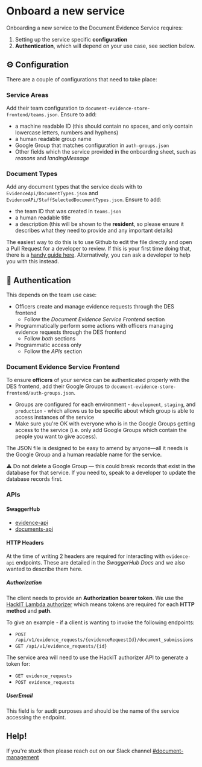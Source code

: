 # Onboard a new service

Onboarding a new service to the Document Evidence Service requires:
1. Setting up the service specific **configuration**
2. **Authentication**, which will depend on your use case, see section below.

## ⚙️ Configuration

There are a couple of configurations that need to take place:

### Service Areas

Add their team configuration to `document-evidence-store-frontend/teams.json`. Ensure to add:
- a machine readable ID (this should contain no spaces, and only contain lowercase letters, numbers and hyphens)
- a human readable group name
- Google Group that matches configuration in `auth-groups.json`
- Other fields which the service provided in the onboarding sheet, such as _reasons_ and _landingMessage_

### Document Types

Add any document types that the service deals with to `EvidenceApi/DocumentTypes.json` and `EvidenceAPi/StaffSelectedDocumentTypes.json`. Ensure to add:
- the team ID that was created in `teams.json`
- a human readable title
- a description (this will be shown to the **resident**, so please ensure it describes what they need to provide and any important details)

The easiest way to do this is to use Github to edit the file directly and open a Pull Request for a developer to review. If this is your first time doing that, there is a [handy guide here](https://docs.github.com/en/github/managing-files-in-a-repository/editing-files-in-your-repository). Alternatively, you can ask a developer to help you with this instead.

## 🔐 Authentication

This depends on the team use case:
- Officers create and manage evidence requests through the DES frontend
  - Follow the _Document Evidence Service Frontend_ section
- Programmatically perform some actions with officers managing evidence requests through the DES frontend
  - Follow _both_ sections
- Programmatic access only
  - Follow the _APIs_ section

### Document Evidence Service Frontend

To ensure **officers** of your service can be authenticated properly with the DES frontend, add their Google Groups to `document-evidence-store-frontend/auth-groups.json`.
- Groups are configured for each environment - `development`, `staging`, and `production` - which allows us to be specific about which group is able to access instances of the service
- Make sure you're OK with everyone who is in the Google Groups getting access to the service (i.e. only add Google Groups which contain the people you want to give access).

The JSON file is designed to be easy to amend by anyone—all it needs is the Google Group and a human readable name for the service.

⚠️ Do not delete a Google Group — this could break records that exist in the database for that service. If you need to, speak to a developer to update the database records first.

### APIs

#### SwaggerHub

- [evidence-api](https://app.swaggerhub.com/apis-docs/Hackney/evidence-api/1.0.0)
- [documents-api](https://app.swaggerhub.com/apis-docs/Hackney/documents-api/1.0.0)

#### HTTP Headers

At the time of writing 2 headers are required for interacting with `evidence-api` endpoints. These are detailed in the _SwaggerHub Docs_ and we also wanted to describe them here.

##### Authorization

The client needs to provide an **Authorization bearer token**. We use the [HackIT Lambda authorizer](https://docs.google.com/document/d/1mpTY-sfYwR2brIF_8KjxiYzW6zgkjbv4Pi-9Y5LRlBA/edit) which means tokens are required for each **HTTP method** and **path**.

To give an example - if a client is wanting to invoke the following endpoints:
- `POST /api/v1/evidence_requests/{evidenceRequestId}/document_submissions`
- `GET /api/v1/evidence_requests/{id}`

The service area will need to use the HackIT authorizer API to generate a token for:
- `GET evidence_requests`
- `POST evidence_requests`

##### UserEmail

This field is for audit purposes and should be the name of the service accessing the endpoint.

## Help!

If you're stuck then please reach out on our Slack channel [#document-management](https://hackit-lbh.slack.com/archives/C01CR9SM96F)
